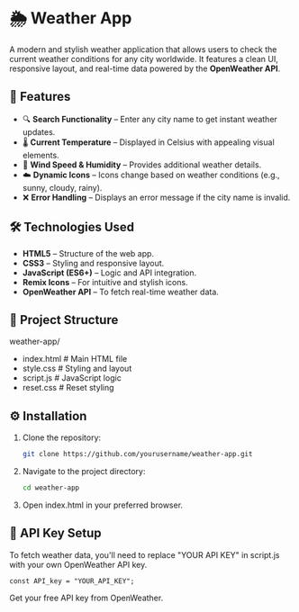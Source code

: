 # 🌦️ Weather App  

A modern and stylish weather application that allows users to check the current weather conditions for any city worldwide. It features a clean UI, responsive layout, and real-time data powered by the **OpenWeather API**.  

## 🚀 Features  

- 🔍 **Search Functionality** – Enter any city name to get instant weather updates.  
- 🌡️ **Current Temperature** – Displayed in Celsius with appealing visual elements.  
- 💨 **Wind Speed & Humidity** – Provides additional weather details.  
- ☁️ **Dynamic Icons** – Icons change based on weather conditions (e.g., sunny, cloudy, rainy).  
- ❌ **Error Handling** – Displays an error message if the city name is invalid.  

## 🛠️ Technologies Used  

- **HTML5** – Structure of the web app.  
- **CSS3** – Styling and responsive layout.  
- **JavaScript (ES6+)** – Logic and API integration.  
- **Remix Icons** – For intuitive and stylish icons.  
- **OpenWeather API** – To fetch real-time weather data.  

## 📂 Project Structure  

weather-app/
- index.html # Main HTML file
- style.css # Styling and layout
- script.js # JavaScript logic
- reset.css # Reset styling

## ⚙️ Installation  

1. Clone the repository:

   ```bash
   git clone https://github.com/yourusername/weather-app.git
   
2. Navigate to the project directory:
   
   ```bash
   cd weather-app
   
3. Open index.html in your preferred browser.
   
## 🔑 API Key Setup

To fetch weather data, you'll need to replace "YOUR API KEY" in script.js with your own OpenWeather API key.

   ```
   const API_key = "YOUR_API_KEY";
   ```

Get your free API key from OpenWeather.

